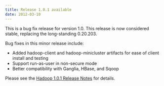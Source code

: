 ```yaml
---
title: Release 1.0.1 available
date: 2012-03-10
---
```

<!---
  Licensed under the Apache License, Version 2.0 (the "License");
  you may not use this file except in compliance with the License.
  You may obtain a copy of the License at

   http://www.apache.org/licenses/LICENSE-2.0

  Unless required by applicable law or agreed to in writing, software
  distributed under the License is distributed on an "AS IS" BASIS,
  WITHOUT WARRANTIES OR CONDITIONS OF ANY KIND, either express or implied.
  See the License for the specific language governing permissions and
  limitations under the License. See accompanying LICENSE file.
-->

This is a bug fix release for version 1.0. This release is now
considered stable, replacing the long-standing 0.20.203.

Bug fixes in this minor release include:

-   Added hadoop-client and hadoop-minicluster artifacts for ease of
client install and testing
-   Support run-as-user in non-secure mode
-   Better compatibility with Ganglia, HBase, and Sqoop

Please see the [Hadoop 1.0.1 Release
Notes](http://hadoop.apache.org/docs/r1.0.1/releasenotes.html) for
details.

